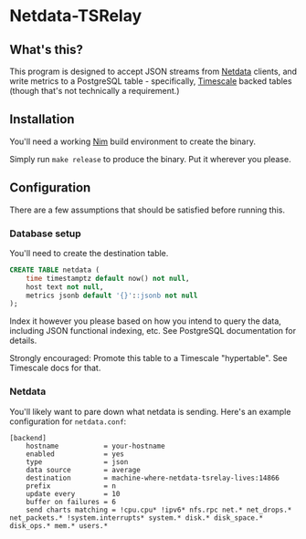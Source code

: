 
Netdata-TSRelay
===============

What's this?
------------

This program is designed to accept JSON streams from
[Netdata](http://netdata.io) clients, and write metrics to a PostgreSQL table -
specifically, [Timescale](http://timescale.com) backed tables (though
that's not technically a requirement.)


Installation
------------

You'll need a working [Nim](http://nim-lang.org) build environment to
create the binary.

Simply run `make release` to produce the binary.  Put it wherever you
please.


Configuration
-------------

There are a few assumptions that should be satisfied before running
this.

### Database setup

You'll need to create the destination table.

```sql
CREATE TABLE netdata (
	time timestamptz default now() not null,
	host text not null,
	metrics jsonb default '{}'::jsonb not null
);
```

Index it however you please based on how you intend to query the data,
including JSON functional indexing, etc.  See PostgreSQL documentation
for details.

Strongly encouraged:  Promote this table to a Timescale "hypertable".
See Timescale docs for that.



### Netdata

You'll likely want to pare down what netdata is sending.  Here's an
example configuration for `netdata.conf`:

```
[backend]
    hostname           = your-hostname
    enabled            = yes
    type               = json
    data source        = average
    destination        = machine-where-netdata-tsrelay-lives:14866
    prefix             = n
    update every       = 10
    buffer on failures = 6
    send charts matching = !cpu.cpu* !ipv6* nfs.rpc net.* net_drops.* net_packets.* !system.interrupts* system.* disk.* disk_space.* disk_ops.* mem.* users.*
```


